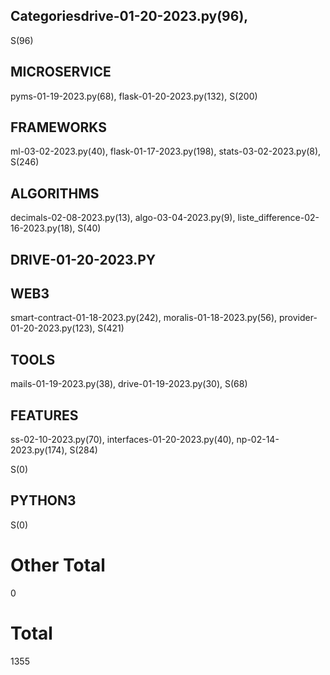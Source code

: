 ## Categoriesdrive-01-20-2023.py(96), 
S(96)

## MICROSERVICE
pyms-01-19-2023.py(68), flask-01-20-2023.py(132), 
S(200)

## FRAMEWORKS
ml-03-02-2023.py(40), flask-01-17-2023.py(198), stats-03-02-2023.py(8), 
S(246)

## ALGORITHMS
decimals-02-08-2023.py(13), algo-03-04-2023.py(9), liste_difference-02-16-2023.py(18), 
S(40)

## DRIVE-01-20-2023.PY

## WEB3
smart-contract-01-18-2023.py(242), moralis-01-18-2023.py(56), provider-01-20-2023.py(123), 
S(421)

## TOOLS
mails-01-19-2023.py(38), drive-01-19-2023.py(30), 
S(68)

## FEATURES
ss-02-10-2023.py(70), interfaces-01-20-2023.py(40), np-02-14-2023.py(174), 
S(284)

S(0)

## PYTHON3

S(0)

# Other Total 
0
# Total 
1355